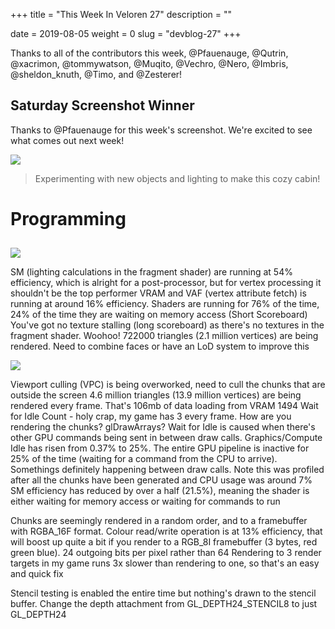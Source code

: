 +++
title = "This Week In Veloren 27"
description = ""

date = 2019-08-05
weight = 0
slug = "devblog-27"
+++

Thanks to all of the contributors this week, @Pfauenauge, @Qutrin, @xacrimon, @tommywatson, @Muqito, @Vechro, @Nero, @Imbris, @sheldon_knuth, @Timo, and @Zesterer!

## Saturday Screenshot Winner

Thanks to @Pfauenauge for this week's screenshot. We're excited to see what comes out next week!

<img src="https://cdn.discordapp.com/attachments/541307708146581519/605415582472470659/ZDYfRCvBZ5szsQ83Nbd8CgRfwrgV2z8TCI78oJ2stQs295n9n5Vm6jxei7o6ep4fiR7gOH5X60hdv8aeWExTY4tGyYjEZPPyBkmB.png"/>

> Experimenting with new objects and lighting to make this cozy cabin!

# Programming

## 

<img src="https://cdn.discordapp.com/attachments/467861297279533066/606133365711568907/unknown.png">

SM (lighting calculations in the fragment shader) are running at 54% efficiency, which is alright for a post-processor, but for vertex processing it shouldn't be the top performer
VRAM and VAF (vertex attribute fetch) is running at around 16% efficiency.
Shaders are running for 76% of the time, 24% of the time they are waiting on memory access (Short Scoreboard)
You've got no texture stalling (long scoreboard) as there's no textures in the fragment shader. Woohoo!
722000 triangles (2.1 million vertices) are being rendered. Need to combine faces or have an LoD system to improve this

<img src="https://cdn.discordapp.com/attachments/467861297279533066/606135020632932352/unknown.png">

Viewport culling (VPC) is being overworked, need to cull the chunks that are outside the screen
4.6 million triangles (13.9 million vertices) are being rendered every frame. That's 106mb of data loading from VRAM
1494 Wait for Idle Count - holy crap, my game has 3 every frame. How are you rendering the chunks? glDrawArrays? Wait for Idle is caused when there's other GPU commands being sent in between draw calls.
Graphics/Compute Idle has risen from 0.37% to 25%. The entire GPU pipeline is inactive for 25% of the time (waiting for a command from the CPU to arrive). Somethings definitely happening between draw calls. Note this was profiled after all the chunks have been generated and CPU usage was around 7%
SM efficiency has reduced by over a half (21.5%), meaning the shader is either waiting for memory access or waiting for commands to run


Chunks are seemingly rendered in a random order, and to a framebuffer with RGBA_16F format. Colour read/write operation is at 13% efficiency, that will boost up quite a bit if you render to a RGB_8I framebuffer (3 bytes, red green blue). 24 outgoing bits per pixel rather than 64
Rendering to 3 render targets in my game runs 3x slower than rendering to one, so that's an easy and quick fix

Stencil testing is enabled the entire time but nothing's drawn to the stencil buffer. Change the depth attachment from GL_DEPTH24_STENCIL8 to just GL_DEPTH24